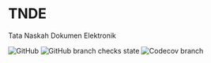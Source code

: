 # TNDE
Tata Naskah Dokumen Elektronik

![GitHub](https://img.shields.io/github/license/doyolabs/eoffice?style=flat-square)
![GitHub branch checks state](https://img.shields.io/github/checks-status/doyolabs/eoffice/master?style=flat-square)
![Codecov branch](https://img.shields.io/codecov/c/github/doyolabs/eoffice/branch/master?style=flat-square)


